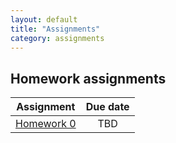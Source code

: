 ```yaml
---
layout: default
title: "Assignments"
category: assignments
---
```


## Homework assignments

Assignment | Due date
:--------: | :------:
[Homework 0](assign/hw0.html) | TBD
